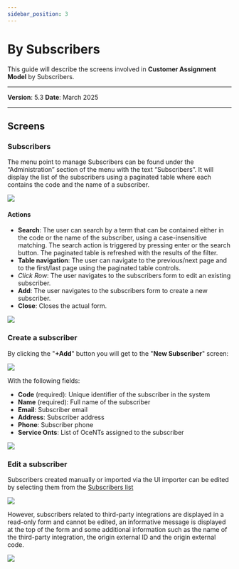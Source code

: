 ```yaml
---
sidebar_position: 3
---
```

# By Subscribers

This guide will describe the screens involved in **Customer Assignment Model** by Subscribers.

------------

**Version**: 5.3
**Date**: March 2025

------------

## Screens

### Subscribers

The menu point to manage Subscribers can be found under the “Administration” section of the menu with the text “Subscribers”. It will display the list of the subscribers using a paginated table where each contains the code and the name of a subscriber.

![](/img/Customer-Assignment-Model/CAM-ont01.png)

#### Actions

* **Search**: The user can search by a term that can be contained either in the code or the name of the subscriber, using a case-insensitive matching. The search action is triggered by pressing enter or the search button. The paginated table is refreshed with the results of the filter.
* **Table navigation**: The user can navigate to the previous/next page and to the first/last page using the paginated table controls.
* *Click Row*: The user navigates to the subscribers form to edit an existing subscriber.
* **Add**: The user navigates to the subscribers form to create a new subscriber.
* **Close**: Closes the actual form.

![](/img/Customer-Assignment-Model/CAM-ont02.png)

### Create a subscriber

By clicking the "**+Add**" button you will get to the "**New Subscriber**" screen:

![](/img/Customer-Assignment-Model/CAM-ont03.png)

With the following fields:

* **Code** (required): Unique identifier of the subscriber in the system
* **Name** (required): Full name of the subscriber
* **Email**: Subscriber email
* **Address**: Subscriber address
* **Phone**: Subscriber phone
* **Service Onts**: List of OceNTs assigned to the subscriber

![](/img/Customer-Assignment-Model/CAM-ont04.png)

### Edit a subscriber

Subscribers created manually or imported via the UI importer can be edited by selecting them from the [Subscribers list](#subscribers)

![](/img/Customer-Assignment-Model/CAM-ont05.png)

However, subscribers related to third-party integrations are displayed in a read-only form and cannot be edited, an informative message is displayed at the top of the form and some additional information such as the name of the third-party integration, the origin external ID and the origin external code.

![](/img/Customer-Assignment-Model/CAM-ont06.png)